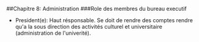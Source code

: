 ##Chapitre 8: Administration
###Role des membres du bureau executif


- President(e): Haut résponsable. Se doit de rendre des comptes rendre qu'a la sous direction des activités culturel et universitaire (administration de l'univerité).


